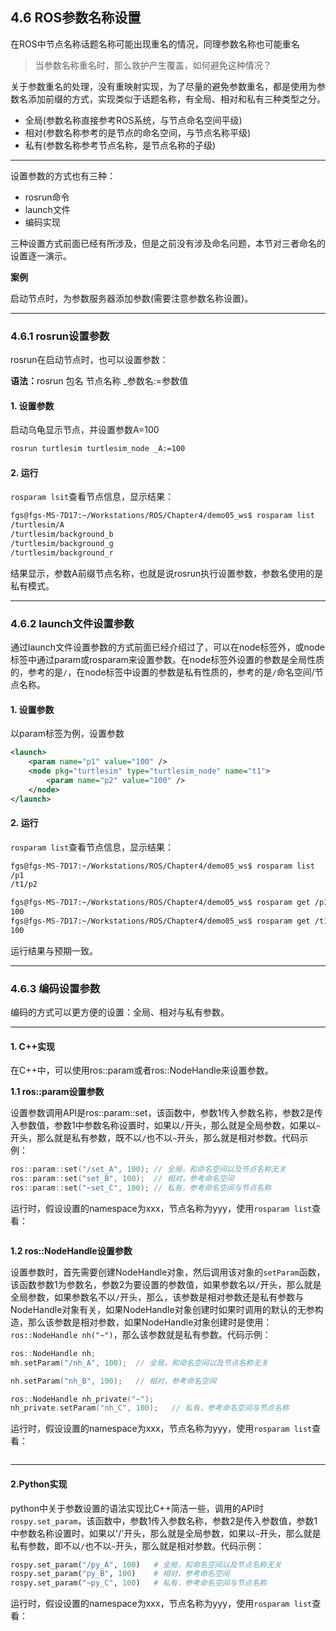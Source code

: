 ## 4.6 ROS参数名称设置

在ROS中节点名称话题名称可能出现重名的情况，同理参数名称也可能重名

>当参数名称重名时，那么救护产生覆盖，如何避免这种情况？

关于参数重名的处理，没有重映射实现，为了尽量的避免参数重名，都是使用为参数名添加前缀的方式，实现类似于话题名称，有全局、相对和私有三种类型之分。

- 全局(参数名称直接参考ROS系统，与节点命名空间平级)
- 相对(参数名称参考的是节点的命名空间，与节点名称平级)
- 私有(参数名称参考节点名称，是节点名称的子级)

---

设置参数的方式也有三种：

- rosrun命令
- launch文件
- 编码实现

三种设置方式前面已经有所涉及，但是之前没有涉及命名问题，本节对三者命名的设置逐一演示。

<B>案例</B>

启动节点时，为参数服务器添加参数(需要注意参数名称设置)。

---

### 4.6.1 rosrun设置参数

rosrun在启动节点时，也可以设置参数：

<B>语法：</B>rosrun 包名 节点名称 _参数名:=参数值

#### 1. 设置参数

启动乌龟显示节点，并设置参数A=100

```bash
rosrun turtlesim turtlesim_node _A:=100
```

#### 2. 运行

`rosparam lsit`查看节点信息，显示结果：

```bash
fgs@fgs-MS-7D17:~/Workstations/ROS/Chapter4/demo05_ws$ rosparam list
/turtlesim/A
/turtlesim/background_b
/turtlesim/background_g
/turtlesim/background_r
```

结果显示，参数A前缀节点名称，也就是说rosrun执行设置参数，参数名使用的是私有模式。

---

### 4.6.2 launch文件设置参数

通过launch文件设置参数的方式前面已经介绍过了，可以在node标签外，或node标签中通过param或rosparam来设置参数。在node标签外设置的参数是全局性质的，参考的是`/`，在node标签中设置的参数是私有性质的，参考的是`/`命名空间/节点名称。

#### 1. 设置参数

以param标签为例，设置参数

```xml
<launch>
    <param name="p1" value="100" />
    <node pkg="turtlesim" type="turtlesim_node" name="t1">
        <param name="p2" value="100" />
    </node>
</launch>
```

#### 2. 运行

`rosparam list`查看节点信息，显示结果：

```bash
fgs@fgs-MS-7D17:~/Workstations/ROS/Chapter4/demo05_ws$ rosparam list
/p1
/t1/p2

fgs@fgs-MS-7D17:~/Workstations/ROS/Chapter4/demo05_ws$ rosparam get /p1 
100
fgs@fgs-MS-7D17:~/Workstations/ROS/Chapter4/demo05_ws$ rosparam get /t1/p2 
100
```

运行结果与预期一致。

---

### 4.6.3 编码设置参数

编码的方式可以更方便的设置：全局、相对与私有参数。

---

#### 1. C++实现

在C++中，可以使用ros::param或者ros::NodeHandle来设置参数。

<B>1.1 ros::param设置参数</B>

设置参数调用API是ros::param::set，该函数中，参数1传入参数名称，参数2是传入参数值，参数1中参数名称设置时，如果以`/`开头，那么就是全局参数，如果以`~`开头，那么就是私有参数，既不以`/`也不以`~`开头，那么就是相对参数。代码示例：

```cpp
ros::param::set("/set_A", 100); // 全局，和命名空间以及节点名称无关
ros::param::set("set_B", 100);  // 相对，参考命名空间
ros::param::set("~set_C", 100); // 私有，参考命名空间与节点名称
```

运行时，假设设置的namespace为xxx，节点名称为yyy，使用`rosparam list`查看：

```bash

```

<B>1.2 ros::NodeHandle设置参数</B>

设置参数时，首先需要创建NodeHandle对象，然后调用该对象的`setParam`函数，该函数参数1为参数名，参数2为要设置的参数值，如果参数名以`/`开头，那么就是全局参数，如果参数名不以`/`开头，那么，该参数是相对参数还是私有参数与NodeHandle对象有关，如果NodeHandle对象创建时如果时调用的默认的无参构造，那么该参数是相对参数，如果NodeHandle对象创建时是使用：`ros::NodeHandle nh("~")`，那么该参数就是私有参数。代码示例：

```cpp
ros::NodeHandle nh;
mh.setParam("/nh_A", 100);  // 全局，和命名空间以及节点名称无关

nh.setParam("nh_B", 100);   // 相对，参考命名空间

ros::NodeHandle nh_private("~");
nh_private.setParam("nh_C", 100);   // 私有，参考命名空间与节点名称
```

运行时，假设设置的namespace为xxx，节点名称为yyy，使用`rosparam list`查看：

```bash

```

---

#### 2.Python实现

python中关于参数设置的语法实现比C++简洁一些，调用的API时`rospy.set_param`，该函数中，参数1传入参数名称，参数2是传入参数值，参数1中参数名称设置时，如果以'/'开头，那么就是全局参数，如果以`~`开头，那么就是私有参数，即不以`/`也不以`~`开头，那么就是相对参数。代码示例：

```python
rospy.set_param("/py_A", 100)   # 全局，和命名空间以及节点名称无关
rospy.set_param("py_B", 100)    # 相对，参考命名空间
rospy.set_param("~py_C", 100)   # 私有，参考命名空间与节点名称
```

运行时，假设设置的namespace为xxx，节点名称为yyy，使用`rosparam list`查看：

```bash

```